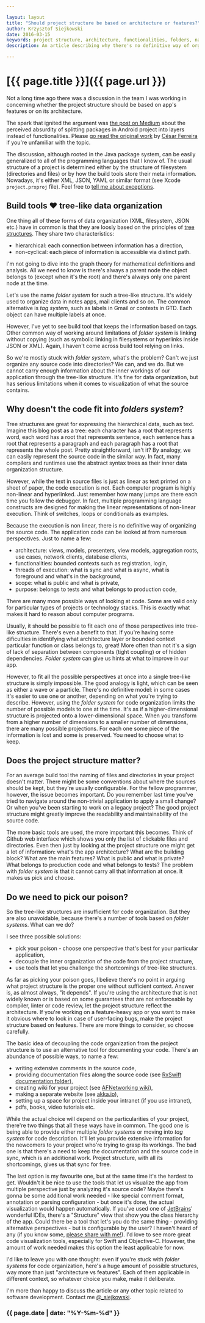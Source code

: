 ```yaml
---

layout: layout
title: "Should project structure be based on architecture or features?"
author: Krzysztof Siejkowski
date: 2016-03-15
keywords: project structure, architecture, functionalities, folders, names
description: An article describing why there's no definitive way of organizing the source code and what can be done to improve project structure readability.

---
```

# [{{ page.title }}]({{ page.url }})

Not a long time ago there was a discussion in the team I was working in concerning whether the project structure should be based on app's features or on its architecture.

The spark that ignited the argument was [the post on Medium](https://medium.com/the-engineering-team/package-by-features-not-layers-2d076df1964d#.p2cemmvb7) about the perceived absurdity of splitting packages in Android project into layers instead of functionalities. Please [go read the original work](https://medium.com/the-engineering-team/package-by-features-not-layers-2d076df1964d#.p2cemmvb7) by [César Ferreira](http://cesarferreira.com) if you're unfamiliar with the topic.

The discussion, although rooted in the Java package system, can be easily generalized to all of the programming languages that I know of. The usual structure of a project is determined either by the structure of filesystem (directories and files) or by how the build tools store their meta information. Nowadays, it's either XML, JSON, YAML or similar format (see Xcode `project.prxproj` file). Feel free to [tell me about exceptions](https://twitter.com/_siejkowski). 

## Build tools ❤️ tree-like data organization

One thing all of these forms of data organization (XML, filesystem, JSON etc.) have in common is that they are loosly based on the principles of [tree structures](https://en.wikipedia.org/wiki/Tree_(data_structure)). They share two characteristics:

* hierarchical: each connection between information has a direction,
* non-cyclical: each piece of information is accessible via distinct path.

I'm not going to dive into the graph theory for mathematical definitions and analysis. All we need to know is there's always a parent node the object belongs to (except when it's the root) and there's always only one parent node at the time.

Let's use the name *folder system* for such a tree-like structure. It's widely used to organize data in notes apps, mail clients and so on. The common alternative is *tag system*, such as labels in Gmail or contexts in GTD. Each object can have multiple labels at once. 

However, I've yet to see build tool that keeps the information based on tags. Other common way of working around limitations of *folder system* is linking without copying (such as symbolic linking in filesystems or hyperlinks inside JSON or XML). Again, I haven't come across build tool relying on links.

So we're mostly stuck with *folder system*, what's the problem? Can't we just organize any source code into directories? We can, and we do. But we cannot carry enough information about the inner workings of our application through the tree-like structure. It's fine for data organization, but has serious limitations when it comes to visualization of what the source contains.

## Why doesn't the code fit into *folders system*?

Tree structures are great for expressing the hierarchical data, such as text. Imagine this blog post as a tree: each character has a root that represents word, each word has a root that represents sentence, each sentence has a root that represents a paragraph and each paragraph has a root that represents the whole post. Pretty straightforward, isn't it? By analogy, we can easily represent the source code in the similar way. In fact, many compilers and runtimes use the abstract syntax trees as their inner data organization structure. 

However, while the text in source files is just as linear as text printed on a sheet of paper, the code execution is not. Each computer program is highly non-linear and hyperlinked. Just remember how many jumps are there each time you follow the debugger. In fact, multiple programming language constructs are designed for making the linear representations of non-linear execution. Think of switches, loops or conditionals as examples.

Because the execution is non linear, there is no definitive way of organizing the source code. The application code can be looked at from numerous perspectives. Just to name a few: 

* architecture: views, models, presenters, view models, aggregation roots, use cases, network clients, database clients, 
* functionalities: bounded contexts such as registration, login, 
* threads of execution: what is sync and what is async, what is foreground and what's in the background,
* scope: what is public and what is private, 
* purpose: belongs to tests and what belongs to production code, 

There are many more possible ways of looking at code. Some are valid only for particular types of projects or technology stacks. This is exactly what makes it hard to reason about computer programs.

Usually, it should be possible to fit each one of those perspectives into tree-like structure. There's even a benefit to that. If you're having some dificulties in identifying what architecture layer or bounded context particular function or class belongs to, great! More often than not it's a sign of lack of separation between components (tight coupling) or of hidden dependencies. *Folder system* can give us hints at what to improve in our app.

However, to fit all the possible perspectives at once into a single tree-like structure is simply impossible. The good analogy is light, which can be seen as either a wave or a particle. There's no definitive model: in some cases it's easier to use one or another, depending on what you're trying to describe. However, using the *folder system* for code organization limits the number of possible models to one at the time. It's as if a higher-dimensional structure is projected onto a lower-dimensional space. When you transform from a higher number of dimensions to a smaller number of dimensions, there are many possible projections. For each one some piece of the information is lost and some is preserved. You need to choose what to keep. 

## Does the project structure matter?

For an average build tool the naming of files and directories in your project doesn't matter. There might be some conventions about where the sources should be kept, but they're usually configurable. For the fellow programmer, however, the issue becomes important. Do you remember last time you've tried to navigate around the non-trivial application to apply a small change? Or when you've been starting to work on a legacy project? The good project structure might greatly improve the readability and maintainability of the source code. 

The more basic tools are used, the more important this becomes. Think of Github web interface which shows you only the list of clickable files and directories. Even then just by looking at the project structure one might get a lot of information: what's the app architecture? What are the building block? What are the main features? What is public and what is private? What belongs to production code and what belongs to tests? The problem with *folder system* is that it cannot carry all that information at once. It makes us pick and choose.

## Do we need to pick our poison?

So the tree-like structures are insufficient for code organization. But they are also unavoidable, because there's a number of tools based on *folder systems*. What can we do?

I see three possible solutions:

* pick your poison - choose one perspective that's best for your particular application,
* decouple the inner organization of the code from the project structure,
* use tools that let you challenge the shortcomings of tree-like structures.

As far as picking your poison goes, I believe there's no point in arguing what project structure is the proper one without sufficient context. Answer is, as almost always, "it depends". If you're using the architecture that is not widely known or is based on some guarantees that are not enforceable by compiler, linter or code review, let the project structure reflect the architecture. If you're working on a feature-heavy app or you want to make it obvious where to look in case of user-facing bugs, make the project structure based on features. There are more things to consider, so choose carefully.
 
The basic idea of decoupling the code organization from the project structure is to use an alternative tool for documenting your code. There's an abundance of possible ways, to name a few:

* writing extensive comments in the source code,
* providing documentation files along the source code (see [RxSwift documentation folder](https://github.com/ReactiveX/RxSwift/tree/master/Documentation)),
* creating wiki for your project (see [AFNetworking wiki](https://github.com/AFNetworking/AFNetworking/wiki)),
* making a separate website (see [akka.io](http://akka.io)),
* setting up a space for project inside your intranet (if you use intranet),
* pdfs, books, video tutorials etc.

While the actual choice will depend on the particularities of your project, there're two things that all these ways have in common. The good one is being able to provide either multiple *folder systems* or moving into *tag system* for code description. It'll let you provide extensive information for the newcomers to your project who're trying to grasp its workings. The bad one is that there's a need to keep the documentation and the source code in sync, which is an additional work. Project structure, with all its shortcomings, gives us that sync for free.

The last option is my favourite one, but at the same time it's the hardest to get. Wouldn't it be nice to use the tools that let us visualize the app from multiple perspective just by analyzing it's source code? Maybe there's gonna be some additional work needed - like special comment format, annotation or parsing configuration - but once it's done, the actual visualization would happen automatically. If you've used one of [JetBrains](https://www.jetbrains.com)' wonderful IDEs, there's a "Structure" view that show you the class hierarchy of the app. Could there be a tool that let's you do the same thing - providing alternative perspectives - but is configurable by the user? I haven't heard of any (if you know some, [please share with me!](https://twitter.com/_siejkowski)). I'd love to see more great code visualization tools, especially for Swift and Objective-C. However, the amount of work needed makes this option the least applicable for now.

I'd like to leave you with one thought: even if you're stuck with *folder systems* for code organization, here's a huge amount of possible structures, way more than just "architecture vs features". Each of them applicable in different context, so whatever choice you make, make it deliberate.

I'm more than happy to discuss the article or any other topic related to software development. Contact me [@\_siejkowski](https://twitter.com/_siejkowski). 

### {{ page.date | date: "%Y-%m-%d" }}
